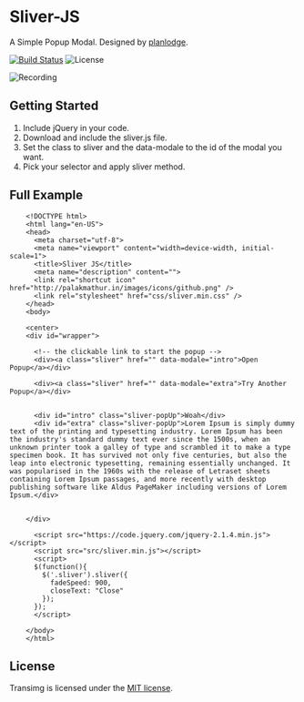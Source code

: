 # Sliver-JS
A Simple Popup Modal. Designed by [planlodge](https://github.com/planlodge).

[![Build Status](https://travis-ci.org/stevenbenner/jquery-powertip.svg?branch=master)](https://travis-ci.org/stevenbenner/jquery-powertip)
![License](https://img.shields.io/packagist/l/doctrine/orm.svg)

![Recording](https://raw.githubusercontent.com/planlodge/Sliver-JS/master/demo/recording.gif)

## Getting Started

 1. Include jQuery in your code.
 2. Download and include the sliver.js file.
 3. Set the class to sliver and the data-modale to the id of the modal you want.
 4. Pick your selector and apply sliver method.

## Full Example

		<!DOCTYPE html>
		<html lang="en-US">
		<head>
		  <meta charset="utf-8">
		  <meta name="viewport" content="width=device-width, initial-scale=1">
		  <title>Sliver JS</title>
		  <meta name="description" content="">
		  <link rel="shortcut icon" href="http://palakmathur.in/images/icons/github.png" />
		  <link rel="stylesheet" href="css/sliver.min.css" />
		</head>
		<body>

		<center>
		<div id="wrapper">

		  <!-- the clickable link to start the popup -->
		  <div><a class="sliver" href="" data-modale="intro">Open Popup</a></div>

		  <div><a class="sliver" href="" data-modale="extra">Try Another Popup</a></div>


		  <div id="intro" class="sliver-popUp">Woah</div>
		  <div id="extra" class="sliver-popUp">Lorem Ipsum is simply dummy text of the printing and typesetting industry. Lorem Ipsum has been the industry's standard dummy text ever since the 1500s, when an unknown printer took a galley of type and scrambled it to make a type specimen book. It has survived not only five centuries, but also the leap into electronic typesetting, remaining essentially unchanged. It was popularised in the 1960s with the release of Letraset sheets containing Lorem Ipsum passages, and more recently with desktop publishing software like Aldus PageMaker including versions of Lorem Ipsum.</div>
		  

		</div>

		  <script src="https://code.jquery.com/jquery-2.1.4.min.js"></script> 
		  <script src="src/sliver.min.js"></script> 
		  <script>
		  $(function(){
		    $('.sliver').sliver({
		      fadeSpeed: 900,
		      closeText: "Close"
		    });
		  });
		  </script>
		  
		</body>
		</html>


## License

Transimg is licensed under the [MIT license](http://opensource.org/licenses/MIT).
